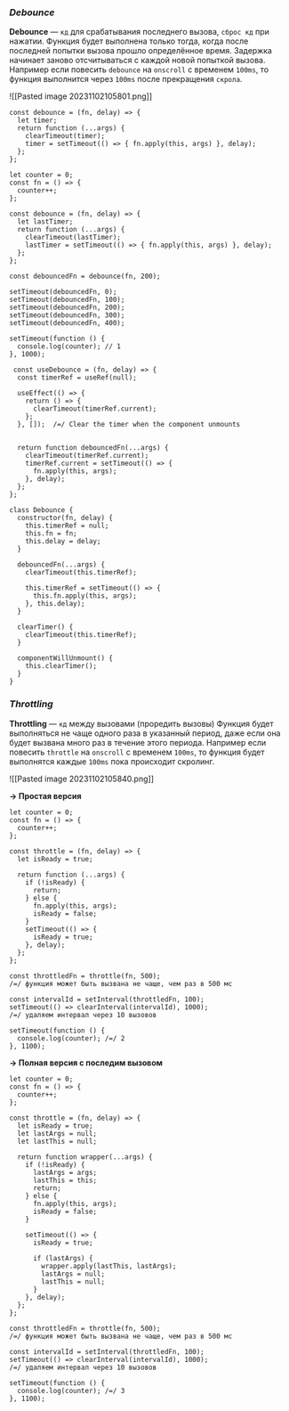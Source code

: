 ### _Debounce_

**Debounce** — `кд` для срабатывания последнего вызова, `сброс кд` при нажатии.
Функция будет выполнена только тогда, когда после последней попытки вызова прошло определённое время. Задержка начинает заново отсчитываться с каждой новой попыткой вызова.
Например если повесить `debounce` на `onscroll` с временем `100ms`, то функция выполнится через `100ms` после прекращения `скрола`.

![[Pasted image 20231102105801.png]]

```
const debounce = (fn, delay) => {
  let timer;
  return function (...args) {
    clearTimeout(timer);
    timer = setTimeout(() => { fn.apply(this, args) }, delay);
  };
};
```

```
let counter = 0;
const fn = () => {
  counter++;
};

const debounce = (fn, delay) => {
  let lastTimer;
  return function (...args) {
    clearTimeout(lastTimer);
    lastTimer = setTimeout(() => { fn.apply(this, args) }, delay);
  };
};

const debouncedFn = debounce(fn, 200);

setTimeout(debouncedFn, 0);
setTimeout(debouncedFn, 100);
setTimeout(debouncedFn, 200);
setTimeout(debouncedFn, 300);
setTimeout(debouncedFn, 400);

setTimeout(function () {
  console.log(counter); // 1
}, 1000);
```

```
 const useDebounce = (fn, delay) => {
  const timerRef = useRef(null);

  useEffect(() => {
    return () => {
      clearTimeout(timerRef.current);
    };
  }, []);  /=/ Clear the timer when the component unmounts
  

  return function debouncedFn(...args) {
    clearTimeout(timerRef.current);
    timerRef.current = setTimeout(() => {
      fn.apply(this, args);
    }, delay);
  };
};
```

```
class Debounce {
  constructor(fn, delay) {
    this.timerRef = null;
    this.fn = fn;
    this.delay = delay;
  }

  debouncedFn(...args) {
    clearTimeout(this.timerRef);

    this.timerRef = setTimeout(() => {
      this.fn.apply(this, args);
    }, this.delay);
  }

  clearTimer() {
    clearTimeout(this.timerRef);
  }

  componentWillUnmount() {
    this.clearTimer();
  }
}
```
### _Throttling_

**Throttling** — `кд` между вызовами (проредить вызовы)
Функция будет выполняться не чаще одного раза в указанный период, даже если она будет вызвана много раз в течение этого периода.
Например если повесить `throttle` на `onscroll` с временем `100ms`, то функция будет выполнятся каждые `100ms` пока происходит скролинг.

![[Pasted image 20231102105840.png]]

**-> Простая версия**

```
let counter = 0;
const fn = () => {
  counter++;
};

const throttle = (fn, delay) => {
  let isReady = true;

  return function (...args) {
    if (!isReady) {
      return;
    } else {
      fn.apply(this, args);
      isReady = false;
    }
    setTimeout(() => {
      isReady = true;
    }, delay);
  };
};

const throttledFn = throttle(fn, 500);
/=/ функция может быть вызвана не чаще, чем раз в 500 мс

const intervalId = setInterval(throttledFn, 100);
setTimeout(() => clearInterval(intervalId), 1000); 
/=/ удаляем интервал через 10 вызовов

setTimeout(function () {
  console.log(counter); /=/ 2
}, 1100);
```

**-> Полная версия с последим вызовом**

```
let counter = 0;
const fn = () => {
  counter++;
};

const throttle = (fn, delay) => {
  let isReady = true;
  let lastArgs = null;
  let lastThis = null;

  return function wrapper(...args) {
    if (!isReady) {
      lastArgs = args;
      lastThis = this;
      return;
    } else {
      fn.apply(this, args);
      isReady = false;
    }

    setTimeout(() => {
      isReady = true;

      if (lastArgs) {
        wrapper.apply(lastThis, lastArgs);
        lastArgs = null;
        lastThis = null;
      }
    }, delay);
  };
};

const throttledFn = throttle(fn, 500);
/=/ функция может быть вызвана не чаще, чем раз в 500 мс

const intervalId = setInterval(throttledFn, 100);
setTimeout(() => clearInterval(intervalId), 1000); 
/=/ удаляем интервал через 10 вызовов

setTimeout(function () {
  console.log(counter); /=/ 3
}, 1100);
```
